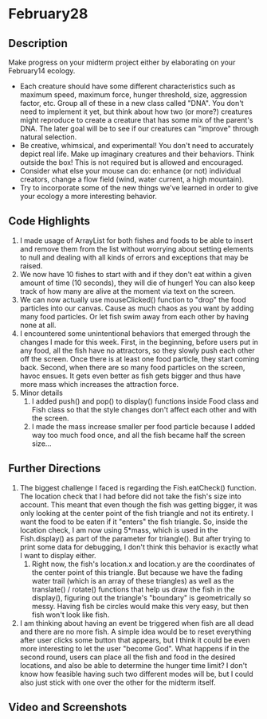 # February28

## Description
Make progress on your midterm project either by elaborating on your February14 ecology.

* Each creature should have some different characteristics such as maximum speed, maximum force, hunger threshold, size, aggression factor, etc. Group all of these in a new class called "DNA". You don't need to implement it yet, but think about how two (or more?) creatures might reproduce to create a creature that has some mix of the parent's DNA. The later goal will be to see if our creatures can "improve" through natural selection.
* Be creative, whimsical, and experimental! You don't need to accurately depict real life. Make up imaginary creatures and their behaviors. Think outside the box! This is not required but is allowed and encouraged.
* Consider what else your mouse can do: enhance (or not) individual creators, change a flow field (wind, water current, a high mountain).
* Try to incorporate some of the new things we've learned in order to give your ecology a more interesting behavior.

## Code Highlights
1. I made usage of ArrayList for both fishes and foods to be able to insert and remove them from the list without worrying about setting elements to null and dealing with all kinds of errors and exceptions that may be raised.
2. We now have 10 fishes to start with and if they don't eat within a given amount of time (10 seconds), they will die of hunger! You can also keep track of how many are alive at the moment via text on the screen.
3. We can now actually use mouseClicked() function to "drop" the food particles into our canvas. Cause as much chaos as you want by adding many food particles. Or let fish swim away from each other by having none at all.
4. I encountered some unintentional behaviors that emerged through the changes I made for this week. First, in the beginning, before users put in any food, all the fish have no attractors, so they slowly push each other off the screen. Once there is at least one food particle, they start coming back. Second, when there are so many food particles on the screen, havoc ensues. It gets even better as fish gets bigger and thus have more mass which increases the attraction force.
5. Minor details
   1. I added push() and pop() to display() functions inside Food class and Fish class so that the style changes don't affect each other and with the screen.
   2. I made the mass increase smaller per food particle because I added way too much food once, and all the fish became half the screen size...

## Further Directions
1. The biggest challenge I faced is regarding the Fish.eatCheck() function. The location check that I had before did not take the fish's size into account. This meant that even though the fish was getting bigger, it was only looking at the center point of the fish triangle and not its entirety. I want the food to be eaten if it "enters" the fish triangle. So, inside the location check, I am now using 5*mass, which is used in the Fish.display() as part of the parameter for triangle(). But after trying to print some data for debugging, I don't think this behavior is exactly what I want to display either.
   1. Right now, the fish's location.x and location.y are the coordinates of the center point of this triangle. But because we have the fading water trail (which is an array of these triangles) as well as the translate() / rotate() functions that help us draw the fish in the display(), figuring out the triangle's "boundary" is geometrically so messy. Having fish be circles would make this very easy, but then fish won't look like fish.
2. I am thinking about having an event be triggered when fish are all dead and there are no more fish. A simple idea would be to reset everything after user clicks some button that appears, but I think it could be even more interesting to let the user "become God". What happens if in the second round, users can place all the fish and food in the desired locations, and also be able to determine the hunger time limit? I don't know how feasible having such two different modes will be, but I could also just stick with one over the other for the midterm itself.

## Video and Screenshots
